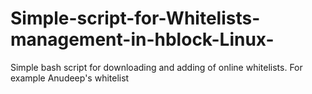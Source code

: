 # Simple-script-for-Whitelists-management-in-hblock-Linux-
Simple bash script for downloading and adding of online whitelists. For example Anudeep's whitelist
